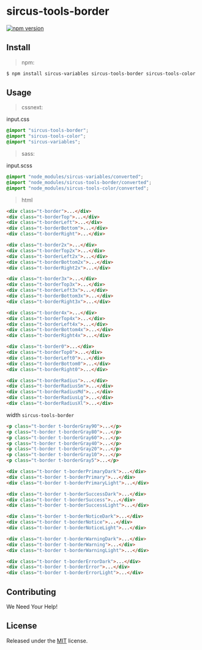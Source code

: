 # sircus-tools-border

[![npm version](https://img.shields.io/npm/v/sircus-tools-border.svg?style=flat)](https://www.npmjs.com/package/sircus-tools-border)

## Install

> npm:

```bash
$ npm install sircus-variables sircus-tools-border sircus-tools-color
```

## Usage

> cssnext:

input.css
```css
@import "sircus-tools-border";
@import "sircus-tools-color";
@import "sircus-variables";
```

> sass:

input.scss
```scss
@import "node_modules/sircus-variables/converted";
@import "node_modules/sircus-tools-border/converted";
@import "node_modules/sircus-tools-color/converted";
```


> html

```html
<div class="t-border">...</div>
<div class="t-borderTop">...</div>
<div class="t-borderLeft">...</div>
<div class="t-borderBottom">...</div>
<div class="t-borderRight">...</div>

<div class="t-border2x">...</div>
<div class="t-borderTop2x">...</div>
<div class="t-borderLeft2x">...</div>
<div class="t-borderBottom2x">...</div>
<div class="t-borderRight2x">...</div>

<div class="t-border3x">...</div>
<div class="t-borderTop3x">...</div>
<div class="t-borderLeft3x">...</div>
<div class="t-borderBottom3x">...</div>
<div class="t-borderRight3x">...</div>

<div class="t-border4x">...</div>
<div class="t-borderTop4x">...</div>
<div class="t-borderLeft4x">...</div>
<div class="t-borderBottom4x">...</div>
<div class="t-borderRight4x">...</div>

<div class="t-border0">...</div>
<div class="t-borderTop0">...</div>
<div class="t-borderLeft0">...</div>
<div class="t-borderBottom0">...</div>
<div class="t-borderRight0">...</div>

<div class="t-borderRadius">...</div>
<div class="t-borderRadiusSm">...</div>
<div class="t-borderRadiusMd">...</div>
<div class="t-borderRadiusLg">...</div>
<div class="t-borderRadiusXl">...</div>
```

width `sircus-tools-border`
```html
<p class="t-border t-borderGray90">...</p>
<p class="t-border t-borderGray80">...</p>
<p class="t-border t-borderGray60">...</p>
<p class="t-border t-borderGray40">...</p>
<p class="t-border t-borderGray20">...</p>
<p class="t-border t-borderGray10">...</p>
<p class="t-border t-borderGray5">...</p>

<div class="t-border t-borderPrimaryDark">...</div>
<div class="t-border t-borderPrimary">...</div>
<div class="t-border t-borderPrimaryLight">...</div>

<div class="t-border t-borderSuccessDark">...</div>
<div class="t-border t-borderSuccess">...</div>
<div class="t-border t-borderSuccessLight">...</div>

<div class="t-border t-borderNoticeDark">...</div>
<div class="t-border t-borderNotice">...</div>
<div class="t-border t-borderNoticeLight">...</div>

<div class="t-border t-borderWarningDark">...</div>
<div class="t-border t-borderWarning">...</div>
<div class="t-border t-borderWarningLight">...</div>

<div class="t-border t-borderErrorDark">...</div>
<div class="t-border t-borderError">...</div>
<div class="t-border t-borderErrorLight">...</div>
```


## Contributing

We Need Your Help!


## License
Released under the [MIT](https://github.com/sircus/license/blob/master/LICENSE) license.
